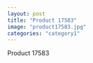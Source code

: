```yaml
---
layout: post
title: "Product 17583"
image: "product17583.jpg"
categories: "category1"
---
```

Product 17583
